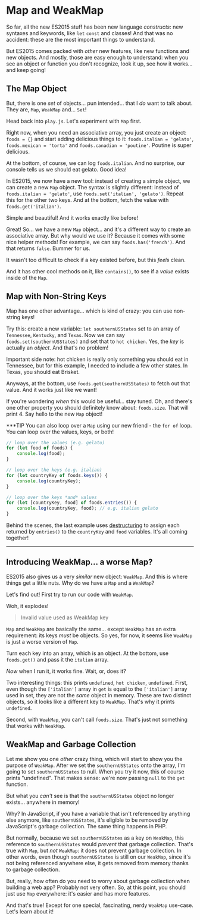 # Map and WeakMap

So far, all the new ES2015 stuff has been new language *constructs*: new syntaxes
and keywords, like `let` `const` and classes! And that was no accident: these are
the most important things to understand.

But ES2015 comes packed with *other* new features, like new functions and new objects.
And mostly, those are easy enough to understand: when you see an object or function
you don't recognize, look it up, see how it works... and keep going!

## The Map Object

But, there is one *set* of objects... pun intended... that I *do* want to talk about.
They are, `Map`, `WeakMap` and... `Set`!

Head back into `play.js`. Let's experiment with `Map` first.

Right now, when you need an associative array, you just create an object: `foods = {}`
and start adding delicious things to it: `foods.italian = 'gelato'`,
`foods.mexican = 'torta'` and `foods.canadian = 'poutine'`. Poutine is super delicious.

At the bottom, of course, we can log `foods.italian`. And no surprise, our console
tells us we should eat gelato. Good idea!

In ES2015, we now have a new tool: instead of creating a simple object, we can
create a new `Map` object. The syntax is slightly different: instead of `foods.italian = 'gelato'`,
use `foods.set('italian', 'gelato')`. Repeat this for the other two keys. And at
the bottom, fetch the value with `foods.get('italian')`.

Simple and beautiful! And it works exactly like before!

Great! So... we have a new `Map` object... and it's a different way to create an
associative array. But why would we use it? Because it comes with some nice helper
methods! For example, we can say `foods.has('french')`. And that returns `false`.
Bummer for us.

It wasn't too difficult to check if a key existed before, but this *feels* clean.

And it has other cool methods on it, like `contains()`, to see if a *value* exists
inside of the `Map`.

## Map with Non-String Keys

Map has one other advantage... which is kind of crazy: you can use non-string keys!

Try this: create a new variable: `let southernUSStates` set to an array of
`Tennessee`, `Kentucky`, and `Texas`. Now we can say `foods.set(southernUSStates)`
and set that to `hot chicken`. Yes, the *key* is actually an *object*. And that's
no problem!

Important side note: hot chicken is really only something you should eat in Tennessee,
but for this example, I needed to include a few other states. In Texas, you should
eat Brisket.

Anyways, at the bottom, use `foods.get(southernUSStates)` to fetch out that value.
And it works just like we want!

If you're wondering *when* this would be useful... stay tuned. Oh, and there's one
other property you should definitely know about: `foods.size`. That will print 4.
Say hello to the new `Map` object!

***TIP
You can also loop over a `Map` using our new friend - the `for of` loop. You can
loop over the values, keys, or both!

```javascript
// loop over the values (e.g. gelato)
for (let food of foods) {
    console.log(food);
}

// loop over the keys (e.g. italian)
for (let countryKey of foods.keys()) {
    console.log(countryKey);
}

// loop over the keys *and* values
for (let [countryKey, food] of foods.entries()) {
    console.log(countryKey, food); // e.g. italian gelato
}
```

Behind the scenes, the last example uses [destructuring](http://knpuniversity.com/screencast/javascript-es6/destructuring)
to assign each returned by `entries()` to the `countryKey` and `food` variables.
It's all coming together!
***

## Introducing WeakMap... a worse Map?

ES2015 also gives us a very *similar* new object: `WeakMap`. And this is where
things get a little nuts. Why do we have a `Map` and a `WeakMap`?

Let's find out! First try to run our code with `WeakMap`.

Woh, it explodes!

> Invalid value used as WeakMap key

`Map` and `WeakMap` are basically the same... except `WeakMap` has an extra requirement:
its keys *must* be objects. So yes, for now, it seems like `WeakMap` is just a worse
version of `Map`.

Turn each key into an array, which is an object. At the bottom, use `foods.get()`
and pass it the `italian` array.

*Now* when I run it, it works fine. Wait, or, does it?

Two interesting things: this prints `undefined`, `hot chicken`, `undefined`. First,
even though the `['italian']` array in `get` is equal to the `['italian']` array
used in set, they are not the *same* object in memory. These are two distinct objects,
so it looks like a different key to `WeakMap`. That's why it prints `undefined`.

Second, with `WeakMap`, you can't call `foods.size`. That's just not something that
works with `WeakMap`.

## WeakMap and Garbage Collection

Let me show you one *other* crazy thing, which will start to show you the purpose
of `WeakMap`. After we set the `southernUSStates` onto the array, I'm going to set
`southernUSStates` to null. When you try it now, this of course prints "undefined".
That makes sense: we're now passing `null` to the `get` function.

But what you *can't* see is that the `southernUSStates` object no longer exists...
anywhere in memory! 

Why? In JavaScript, if you have a variable that isn't referenced by anything else
anymore, like `southernUSStates`, it's eligible to be removed by JavaScript's
garbage collection. The same thing happens in PHP.

But normally, because we set `southernUSStates` as a key on `WeakMap`, this
reference to `southernUSStates` would *prevent* that garbage collection. That's
true with `Map`, but *not* `WeakMap`: it does not prevent garbage collection. In
other words, even though `southernUSStates` is still on our `WeakMap`, since it's
not being referenced anywhere else, it gets removed from memory thanks to garbage
collection.

But, really, how often do you need to worry about garbage collection when building
a web app? Probably not very often. So, at this point, you should just use `Map`
everywhere: it's easier and has more features.

And that's true! Except for one special, fascinating, nerdy `WeakMap` use-case.
Let's learn about it!

